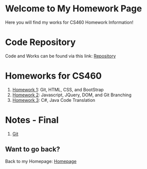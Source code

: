 # Welcome to My Homework Page

Here you will find my works for CS460 Homework Information!

# Code Repository
Code and Works can be found via this link: [Repository](https://github.com/avickers17/avickers17.github.io)

# Homeworks for CS460
1. [Homework 1](https://avickers17.github.io/cs460/HW1/): Git, HTML, CSS, and BootStrap
2. [Homework 2](https://avickers17.github.io/cs460/HW2/): Javascript, JQuery, DOM, and Git Branching
3. [Homework 3](https://avickers17.github.io/cs460/HW3/): C#, Java Code Translation

# Notes - Final
1. [Git]()

## Want to go back?
Back to my Homepage: [Homepage](https://avickers17.github.io)
